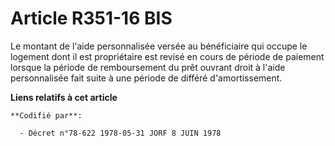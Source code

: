 # Article R351-16 BIS

Le montant de l'aide personnalisée versée au bénéficiaire qui occupe le logement dont il est propriétaire est revisé en cours
de période de paiement lorsque la période de remboursement du prêt ouvrant droit à l'aide personnalisée fait suite à une
période de différé d'amortissement.

**Liens relatifs à cet article**

	**Codifié par**:

	  - Décret n°78-622 1978-05-31 JORF 8 JUIN 1978
